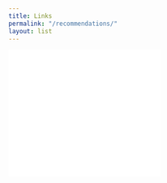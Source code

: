 ```yaml
---
title: Links
permalink: "/recommendations/"
layout: list
---
```


<iframe src="//rcm-na.amazon-adsystem.com/e/cm?o=1&p=12&l=ur1&category=handmade&banner=1TYACCT5VQEJWB6NDMR2&f=ifr&lc=pf4&linkID=fbb6a4220f1c408219336abc7e99ce7c&t=karen008-20&tracking_id=karen008-20" width="300" height="250" scrolling="no" border="0" marginwidth="0" style="border:none;" frameborder="0"></iframe>
